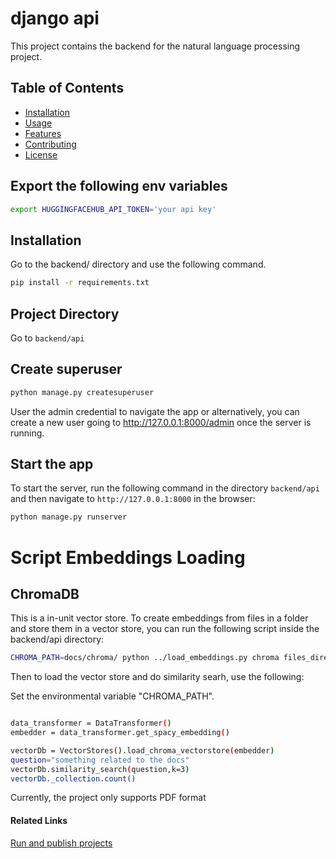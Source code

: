 # django api

This project contains the backend for the natural language processing project.

## Table of Contents

- [Installation](#installation)
- [Usage](#usage)
- [Features](#features)
- [Contributing](#contributing)
- [License](#license)

## Export the following env variables
```bash
export HUGGINGFACEHUB_API_TOKEN='your api key'
```

## Installation

Go to the backend/ directory and use the following command.

```bash
pip install -r requirements.txt
```

## Project Directory

Go to `backend/api`


## Create superuser

```bash
python manage.py createsuperuser
```

User the admin credential to navigate the app or alternatively, you can create a new user going to http://127.0.0.1:8000/admin once the server is running.

## Start the app

To start the server, run the following command in the directory `backend/api` and then navigate to `http://127.0.0.1:8000` in the browser:

```bash
python manage.py runserver
```

# Script Embeddings Loading

## ChromaDB

This is a in-unit vector store. To create embeddings from files in a folder and store them in a vector store, you can run the following script inside the backend/api directory:

```bash
CHROMA_PATH=docs/chroma/ python ../load_embeddings.py chroma files_directory
```

Then to load the vector store and do similarity searh, use the following:

Set the environmental variable "CHROMA_PATH".

```bash

data_transformer = DataTransformer()
embedder = data_transformer.get_spacy_embedding()

vectorDb = VectorStores().load_chroma_vectorstore(embedder)
question="something related to the docs"
vectorDb.similarity_search(question,k=3)
vectorDb._collection.count()

```

Currently, the project only supports PDF format


#### Related Links
[Run and publish projects](./run.md)